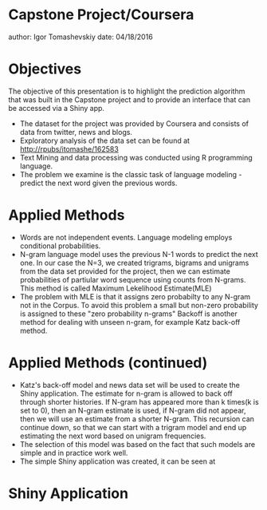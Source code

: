 Capstone Project/Coursera
========================================================
author: Igor Tomashevskiy
date: 04/18/2016

Objectives
========================================================

The objective of this presentation is to highlight the prediction algorithm that was built in the Capstone project and to provide an interface that can be accessed via a Shiny app.

- The dataset for the project was provided by Coursera and consists of data from twitter, news and blogs.  
- Exploratory analysis of the data set can be found at [http://rpubs/itomashe/162583](http://rpubs/itomashe/162583)
- Text Mining and data processing was conducted using R programming language.
- The problem we examine is the classic task of language modeling - predict the next word given the previous words.
 

Applied Methods
========================================================
- Words are not independent events. Language modeling employs conditional probabilities.
- N-gram language model uses the previous N-1 words to predict the next one. In our case the N=3, we created trigrams, bigrams and unigrams from the data set provided for the project, then we can estimate probabilities of partiular word sequence using counts from N-grams. This method is called Maximum Lekelihood Estimate(MLE)
- The problem with MLE is that it assigns zero probabilty to any N-gram not in the Corpus.
To avoid this problem a small but non-zero probability is assigned to these "zero probability n-grams"
Backoff is another method for dealing with unseen n-gram, for example Katz back-off method.


Applied Methods (continued)
========================================================
- Katz's back-off model and news data set will be used to create the Shiny application.
The estimate for n-gram is allowed to back off through shorter histories.
If N-gram has appeared more than k times(k is set to 0), then an N-gram estimate is used, if N-gram did not appear, then we will use an estimate from a shorter N-gram. This recursion can continue down, so that we can start with a trigram model and end up estimating the next word based on unigram frequencies.
- The selection of this model was based on the fact that such models are simple and in practice work well.
- The simple Shiny application was created, it can be seen at 

Shiny Application  
========================================================
 
